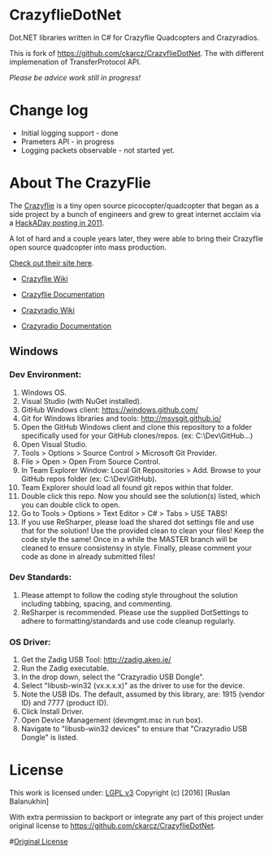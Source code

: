 # CrazyflieDotNet
Dot.NET libraries written in C# for Crazyflie Quadcopters and Crazyradios.

This is fork of https://github.com/ckarcz/CrazyflieDotNet.
The with different implemenation of TransferProtocol API.  

*Please be advice work still in progress!*

# Change log
- Initial logging support - done
- Prameters API - in progress
- Logging packets observable - not started yet.

# About The CrazyFlie
The [Crazyflie](https://www.bitcraze.io/crazyflie/) is a tiny open source picocopter/quadcopter that began as a side project by a bunch of engineers and grew to great internet acclaim via a [HackADay posting in 2011](http://hackaday.com/2011/04/29/mini-quadrocopter-is-crazy-awesome).

A lot of hard and a couple years later, they were able to bring their Crazyflie open source quadcopter into mass production. 

[Check out their site here](http://www.bitcraze.se/).

* [Crazyflie Wiki](http://wiki.bitcraze.se/projects:crazyflie:index)

* [Crazyflie Documentation](http://wiki.bitcraze.se/doc:crazyflie:index)

* [Crazyradio Wiki](http://wiki.bitcraze.se/projects:crazyradio:index)

* [Crazyradio Documentation](https://wiki.bitcraze.io/doc:crazyradio:index)

## Windows

### Dev Environment:
1. Windows OS.
2. Visual Studio (with NuGet installed).
3. GitHub Windows client: https://windows.github.com/
4. Git for Windows libraries and tools: http://msysgit.github.io/
5. Open the GitHub Windows client and clone this repository to a folder specifically used for your GitHub clones/repos. (ex: C:\Dev\GitHub\...)
5. Open Visual Studio.
6. Tools > Options > Source Control > Microsoft Git Provider.
7. File > Open > Open From Source Control.
8. In Team Explorer Window: Local Git Repositories > Add. Browse to your GitHub repos folder (ex: C:\Dev\GitHub\).
9. Team Explorer should load all found git repos within that folder.
10. Double click this repo. Now you should see the solution(s) listed, which you can double click to open.
11. Go to Tools > Options > Text Editor > C# > Tabs > USE TABS!
12. If you use ReSharper, please load the shared dot settings file and use that for the solution! Use the provided clean to clean your files! Keep the code style the same! Once in a while the MASTER branch will be cleaned to ensure consistensy in style. Finally, please comment your code as done in already submitted files!

### Dev Standards:
1. Please attempt to follow the coding style throughout the solution including tabbing, spacing, and commenting.
2. ReSharper is recommended. Please use the supplied DotSettings to adhere to formatting/standards and use code cleanup regularly.

### OS Driver:
1. Get the Zadig USB Tool: http://zadig.akeo.ie/
2. Run the Zadig executable.
2. In the drop down, select the "Crazyradio USB Dongle".
3. Select "libusb-win32 (vx.x.x.x)" as the driver to use for the device.
4. Note the USB IDs. The default, assumed by this library, are: 1915 (vendor ID) and 7777 (product ID).
5. Click Install Driver.
6. Open Device Management (devmgmt.msc in run box).
7. Navigate to "libusb-win32 devices" to ensure that "Crazyradio USB Dongle" is listed.

# License
This work is licensed under:
[LGPL v3](https://www.gnu.org/licenses/lgpl-3.0.en.html)
Copyright (c) [2016] [Ruslan Balanukhin] 

With extra permission to backport or integrate any part of this project under original license to https://github.com/ckarcz/CrazyflieDotNet.

#[Original License](license.txt)
